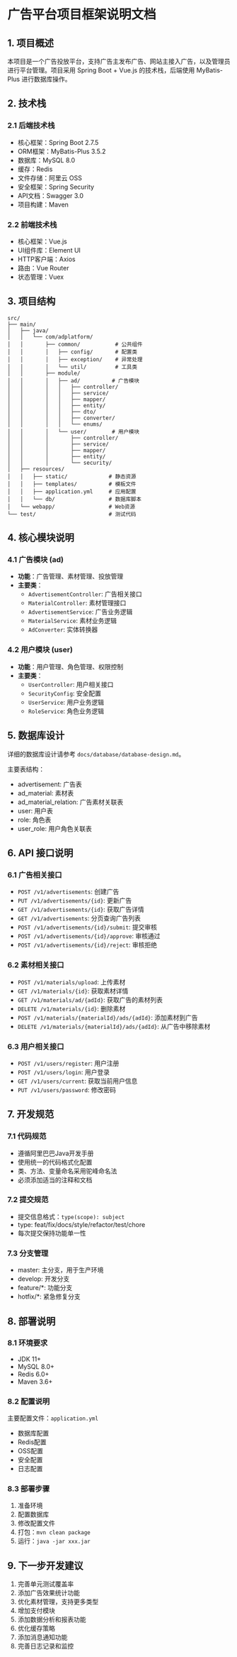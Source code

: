 # 广告平台项目框架说明文档

## 1. 项目概述

本项目是一个广告投放平台，支持广告主发布广告、网站主接入广告，以及管理员进行平台管理。项目采用 Spring Boot + Vue.js 的技术栈，后端使用 MyBatis-Plus 进行数据库操作。

## 2. 技术栈

### 2.1 后端技术栈
- 核心框架：Spring Boot 2.7.5
- ORM框架：MyBatis-Plus 3.5.2
- 数据库：MySQL 8.0
- 缓存：Redis
- 文件存储：阿里云 OSS
- 安全框架：Spring Security
- API文档：Swagger 3.0
- 项目构建：Maven

### 2.2 前端技术栈
- 核心框架：Vue.js
- UI组件库：Element UI
- HTTP客户端：Axios
- 路由：Vue Router
- 状态管理：Vuex

## 3. 项目结构

```
src/
├── main/
│   ├── java/
│   │   └── com/adplatform/
│   │       ├── common/           # 公共组件
│   │       │   ├── config/       # 配置类
│   │       │   ├── exception/    # 异常处理
│   │       │   └── util/         # 工具类
│   │       ├── module/
│   │       │   ├── ad/          # 广告模块
│   │       │   │   ├── controller/
│   │       │   │   ├── service/
│   │       │   │   ├── mapper/
│   │       │   │   ├── entity/
│   │       │   │   ├── dto/
│   │       │   │   ├── converter/
│   │       │   │   └── enums/
│   │       │   └── user/        # 用户模块
│   │       │       ├── controller/
│   │       │       ├── service/
│   │       │       ├── mapper/
│   │       │       ├── entity/
│   │       │       └── security/
│   ├── resources/
│   │   ├── static/             # 静态资源
│   │   ├── templates/          # 模板文件
│   │   ├── application.yml     # 应用配置
│   │   └── db/                 # 数据库脚本
│   └── webapp/                 # Web资源
└── test/                       # 测试代码
```

## 4. 核心模块说明

### 4.1 广告模块 (ad)
- **功能**：广告管理、素材管理、投放管理
- **主要类**：
  - `AdvertisementController`: 广告相关接口
  - `MaterialController`: 素材管理接口
  - `AdvertisementService`: 广告业务逻辑
  - `MaterialService`: 素材业务逻辑
  - `AdConverter`: 实体转换器

### 4.2 用户模块 (user)
- **功能**：用户管理、角色管理、权限控制
- **主要类**：
  - `UserController`: 用户相关接口
  - `SecurityConfig`: 安全配置
  - `UserService`: 用户业务逻辑
  - `RoleService`: 角色业务逻辑

## 5. 数据库设计

详细的数据库设计请参考 `docs/database/database-design.md`。

主要表结构：
- advertisement: 广告表
- ad_material: 素材表
- ad_material_relation: 广告素材关联表
- user: 用户表
- role: 角色表
- user_role: 用户角色关联表

## 6. API 接口说明

### 6.1 广告相关接口
- `POST /v1/advertisements`: 创建广告
- `PUT /v1/advertisements/{id}`: 更新广告
- `GET /v1/advertisements/{id}`: 获取广告详情
- `GET /v1/advertisements`: 分页查询广告列表
- `POST /v1/advertisements/{id}/submit`: 提交审核
- `POST /v1/advertisements/{id}/approve`: 审核通过
- `POST /v1/advertisements/{id}/reject`: 审核拒绝

### 6.2 素材相关接口
- `POST /v1/materials/upload`: 上传素材
- `GET /v1/materials/{id}`: 获取素材详情
- `GET /v1/materials/ad/{adId}`: 获取广告的素材列表
- `DELETE /v1/materials/{id}`: 删除素材
- `POST /v1/materials/{materialId}/ads/{adId}`: 添加素材到广告
- `DELETE /v1/materials/{materialId}/ads/{adId}`: 从广告中移除素材

### 6.3 用户相关接口
- `POST /v1/users/register`: 用户注册
- `POST /v1/users/login`: 用户登录
- `GET /v1/users/current`: 获取当前用户信息
- `PUT /v1/users/password`: 修改密码

## 7. 开发规范

### 7.1 代码规范
- 遵循阿里巴巴Java开发手册
- 使用统一的代码格式化配置
- 类、方法、变量命名采用驼峰命名法
- 必须添加适当的注释和文档

### 7.2 提交规范
- 提交信息格式：`type(scope): subject`
- type: feat/fix/docs/style/refactor/test/chore
- 每次提交保持功能单一性

### 7.3 分支管理
- master: 主分支，用于生产环境
- develop: 开发分支
- feature/*: 功能分支
- hotfix/*: 紧急修复分支

## 8. 部署说明

### 8.1 环境要求
- JDK 11+
- MySQL 8.0+
- Redis 6.0+
- Maven 3.6+

### 8.2 配置说明
主要配置文件：`application.yml`
- 数据库配置
- Redis配置
- OSS配置
- 安全配置
- 日志配置

### 8.3 部署步骤
1. 准备环境
2. 配置数据库
3. 修改配置文件
4. 打包：`mvn clean package`
5. 运行：`java -jar xxx.jar`

## 9. 下一步开发建议

1. 完善单元测试覆盖率
2. 添加广告效果统计功能
3. 优化素材管理，支持更多类型
4. 增加支付模块
5. 添加数据分析和报表功能
6. 优化缓存策略
7. 添加消息通知功能
8. 完善日志记录和监控 